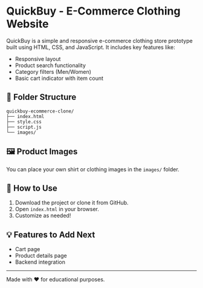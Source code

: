 # QuickBuy - E-Commerce Clothing Website

QuickBuy is a simple and responsive e-commerce clothing store prototype built using HTML, CSS, and JavaScript. It includes key features like:

- Responsive layout
- Product search functionality
- Category filters (Men/Women)
- Basic cart indicator with item count

## 📁 Folder Structure

```
quickbuy-ecommerce-clone/
├── index.html
├── style.css
├── script.js
└── images/
```

## 🖼️ Product Images

You can place your own shirt or clothing images in the `images/` folder.

## 🚀 How to Use

1. Download the project or clone it from GitHub.
2. Open `index.html` in your browser.
3. Customize as needed!

## 💡 Features to Add Next

- Cart page
- Product details page
- Backend integration

---

Made with ❤️ for educational purposes.
